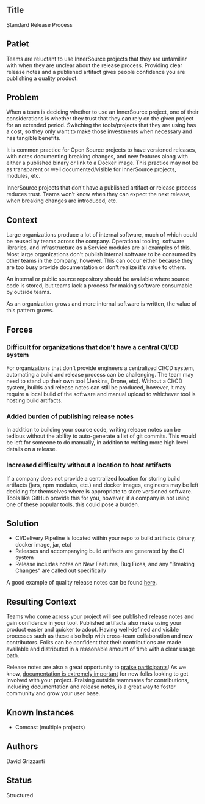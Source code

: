 ## Title

Standard Release Process

## Patlet

Teams are reluctant to use InnerSource projects that they are unfamiliar with when they are unclear about the release process.
Providing clear release notes and a published artifact gives people confidence you are publishing a quality product.

## Problem

When a team is deciding whether to use an InnerSource project, one of their considerations is whether they trust that they can rely on the given project for an extended period. Switching the tools/projects that they are using has a cost, so they only want to make those investments when necessary and has tangible benefits.

It is common practice for Open Source projects to have versioned releases, with notes documenting breaking changes, and new features along with either a published binary or link to a Docker image. This practice may not be as transparent or well documented/visible for InnerSource projects, modules, etc.

InnerSource projects that don't have a published artifact or release process reduces trust. Teams won't know when they can expect the next release, when breaking changes are introduced, etc.

## Context

Large organizations produce a lot of internal software, much of which could be reused by teams across the company. Operational tooling, software libraries, and Infrastructure as a Service modules are all examples of this. Most large organizations don't publish internal software to be consumed by other teams in the company, however. This can occur either because they are too busy provide documentation or don't realize it's value to others.

An internal or public source repository should be available where source code is stored, but teams lack a process for making software consumable by outside teams.

As an organization grows and more internal software is written, the value of this pattern grows.

## Forces

### Difficult for organizations that don't have a central CI/CD system

For organizations that don't provide engineers a centralized CI/CD system, automating a build and release process can be challenging. The team may need to stand up their own tool (Jenkins, Drone, etc). Without a CI/CD system, builds and release notes can still be produced, however, it may require a local build of the software and manual upload to whichever tool is hosting build artifacts.

### Added burden of publishing release notes

In addition to building your source code, writing release notes can be tedious without the ability to auto-generate a list of git commits. This would be left for someone to do manually, in addition to writing more high level details on a release.

### Increased difficulty without a location to host artifacts

If a company does not provide a centralized location for storing build artifacts (jars, npm modules, etc.) and docker images, engineers may be left deciding for themselves where is appropriate to store versioned software. Tools like GitHub provide this for you, however, if a company is not using one of these popular tools, this could pose a burden.

## Solution

- CI/Delivery Pipeline is located within your repo to build artifacts (binary, docker image, jar, etc)
- Releases and accompanying build artifacts are generated by the CI system
- Release includes notes on New Features, Bug Fixes, and any "Breaking Changes" are called out specifically

A good example of quality release notes can be found [here](https://github.com/jaegertracing/jaeger/releases).

## Resulting Context

Teams who come across your project will see published release notes and gain confidence in your tool. Published artifacts also make using your product easier and quicker to adopt. Having well-defined and visible processes such as these also help with cross-team collaboration and new contributors. Folks can be confident that their contributions are made available and distributed in a reasonable amount of time with a clear usage path.

Release notes are also a great opportunity to [praise participants](praise-participants.md)! As we know, [documentation is extremely important](project-setup/base-documentation.md) for new folks looking to get involved with your project. Praising outside teammates for contributions, including documentation and release notes, is a great way to foster community and grow your user base.

## Known Instances

* Comcast (multiple projects)

## Authors

David Grizzanti

## Status

Structured
